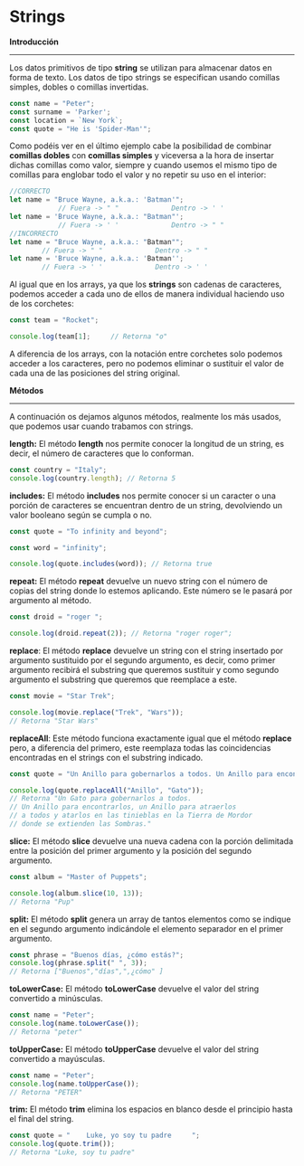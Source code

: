 # Strings

**Introducción**

---

Los datos primitivos de tipo **string** se utilizan para almacenar datos en forma de texto. Los datos de tipo strings se especifican usando comillas simples, dobles o comillas invertidas.

```jsx
const name = "Peter";
const surname = 'Parker';
const location = `New York`;
const quote = "He is 'Spider-Man'";
```

Como podéis ver en el último ejemplo cabe la posibilidad de combinar **comillas dobles** con **comillas simples** y viceversa a la hora de insertar dichas comillas como valor, siempre y cuando usemos el mismo tipo de comillas para englobar todo el valor y no repetir su uso en el interior:

```jsx
//CORRECTO
let name = "Bruce Wayne, a.k.a.: 'Batman'";
			// Fuera -> " "             Dentro -> ' '
let name = 'Bruce Wayne, a.k.a.: "Batman"';
			// Fuera -> ' '             Dentro -> " "				
//INCORRECTO
let name = "Bruce Wayne, a.k.a.: "Batman"";
    	// Fuera -> " "             Dentro -> " "		
let name = 'Bruce Wayne, a.k.a.: 'Batman'';
    	// Fuera -> ' '             Dentro -> ' '		
```

Al igual que en los arrays, ya que los **strings** son cadenas de caracteres, podemos acceder a cada uno de ellos de manera individual haciendo uso de los corchetes:

```jsx
const team = "Rocket";

console.log(team[1];     // Retorna "o"
```

A diferencia de los arrays, con la notación entre corchetes solo podemos acceder a los caracteres, pero no podemos eliminar o sustituir el valor de cada una de las posiciones del string original.

**Métodos**

---

A continuación os dejamos algunos métodos, realmente los más usados, que podemos usar cuando trabamos con strings.

**length:** El método **length** nos permite conocer la longitud de un string, es decir, el número de caracteres que lo conforman.

```jsx
const country = "Italy";
console.log(country.length); // Retorna 5
```

**includes:** El método **includes** nos permite conocer si un caracter o una porción de caracteres se encuentran dentro de un string, devolviendo un valor booleano según se cumpla o no.

```jsx
const quote = "To infinity and beyond";

const word = "infinity";

console.log(quote.includes(word)); // Retorna true
```

**repeat:** El método **repeat** devuelve un nuevo string con el número de copias del string donde lo estemos aplicando. Este número se le pasará por argumento al método.

```jsx
const droid = "roger ";

console.log(droid.repeat(2)); // Retorna "roger roger";
```

**replace**: El método **replace** devuelve un string con el string insertado por argumento sustituido por el segundo argumento, es decir, como primer argumento recibirá el substring que queremos sustituir y como segundo argumento el substring que queremos que reemplace a este.

```jsx
const movie = "Star Trek";

console.log(movie.replace("Trek", "Wars")); 
// Retorna "Star Wars"
```

**replaceAll**: Este método funciona exactamente igual que el método **replace** pero, a diferencia del primero, este reemplaza todas las coincidencias encontradas en el strings con el substring indicado.

```jsx
const quote = "Un Anillo para gobernarlos a todos. Un Anillo para encontrarlos, un Anillo para atraerlos a todos y atarlos en las tinieblas en la Tierra de Mordor donde se extienden las Sombras.";

console.log(quote.replaceAll("Anillo", "Gato"));
// Retorna "Un Gato para gobernarlos a todos. 
// Un Anillo para encontrarlos, un Anillo para atraerlos 
// a todos y atarlos en las tinieblas en la Tierra de Mordor 
// donde se extienden las Sombras."
```

**slice:** El método **slice** devuelve una nueva cadena con la porción delimitada entre la posición del primer argumento y la posición del segundo argumento.

```jsx
const album = "Master of Puppets";

console.log(album.slice(10, 13));
// Retorna "Pup"
```

**split:** El método **split** genera un array de tantos elementos como se indique en el segundo argumento indicándole el elemento separador en el primer argumento.

```jsx
const phrase = "Buenos días, ¿cómo estás?";
console.log(phrase.split(" ", 3));
// Retorna ["Buenos","días",",¿cómo" ]

```

**toLowerCase:** El método **toLowerCase** devuelve el valor del string convertido a minúsculas.

```jsx
const name = "Peter";
console.log(name.toLowerCase());
// Retorna "peter"
```

**toUpperCase:** El método **toUpperCase** devuelve el valor del string convertido a mayúsculas.

```jsx
const name = "Peter";
console.log(name.toUpperCase());
// Retorna "PETER"
```

**trim:** El método **trim** elimina los espacios en blanco desde el principio hasta el final del string.

```jsx
const quote = "    Luke, yo soy tu padre     ";
console.log(quote.trim());
// Retorna "Luke, soy tu padre"
```